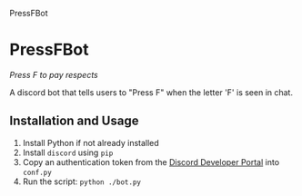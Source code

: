 PressFBot
# PressFBot
*Press F to pay respects*

A discord bot that tells users to "Press F" when the letter 'F' is seen in chat.

## Installation and Usage
1. Install Python if not already installed
2. Install `discord` using `pip`
3. Copy an authentication token from the [Discord Developer Portal](https://discord.com/developers/applications) into `conf.py`
4. Run the script: `python ./bot.py`